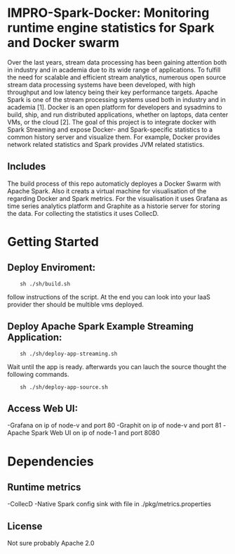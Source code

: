 # IMPRO-Spark-Docker: Monitoring runtime engine statistics for Spark and Docker swarm
Over the last years, stream data processing has been gaining attention both in industry and in academia due to its wide range of applications. To fulfill the need for scalable and efficient stream analytics, numerous open source stream data processing systems have been developed, with high throughput and low latency being their key performance targets. Apache Spark is one of the stream processing systems used both in industry and in academia [1]. Docker is an open platform for developers and sysadmins to build, ship, and run distributed applications, whether on laptops, data center VMs, or the cloud [2]. The goal of this project is to integrate docker with Spark Streaming and expose Docker- and Spark-specific statistics to a common history server and visualize them. For example, Docker provides network related statistics and Spark provides JVM related statistics.

## Includes
The build process of this repo automaticly deployes a Docker Swarm with Apache Spark.
Also it creats a virtual machine for visualisation of the regarding Docker and Spark metrics.
For the visualisation it uses Grafana as time series analytics platform and Graphite as a historie server for storing the data.
For collecting the statistics it uses CollecD.

# Getting Started
## Deploy Enviroment:

```cd IMPRO-Spark-Docker
	sh ./sh/build.sh
```
follow instructions of the script.
At the end you can look into your IaaS provider ther should be multible vms deployed.

## Deploy Apache Spark Example Streaming Application:
```cd IMPRO-Spark-Docker
	sh ./sh/deploy-app-streaming.sh
```
Wait until the app is ready.
afterwards you can lauch the source thought the following commands.
```cd IMPRO-Spark-Docker
	sh ./sh/deploy-app-source.sh
```
## Access Web UI:
-Grafana on ip of node-v and port 80
-Graphit on ip of node-v and port 81
-Apache Spark Web UI on ip of node-1 and port 8080

# Dependencies
## Runtime metrics
-CollecD
-Native Spark config sink with file in ./pkg/metrics.properties

## License
Not sure probably Apache 2.0

